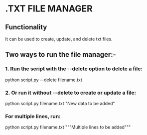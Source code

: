 # .TXT FILE MANAGER

## Functionality
It can be used to create, update, and delete txt files.

## Two ways to run the file manager:-

### 1. Run the script with the --delete option to delete a file:
python script.py --delete filename.txt

### 2. Or run it without --delete to create or update a file:
python script.py filename.txt "New data to be added"

### For multiple lines, run:
python script.py filename.txt """Multiple
lines
to
be
added"""